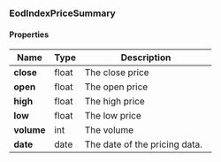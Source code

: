 

[//]: # (CLASS:EodIndexPriceSummary)

[//]: # (KIND:object)

### EodIndexPriceSummary

#### Properties

[//]: # (START_DEFINITION)

Name | Type | Description
------------ | ------------- | -------------
**close** | float | The close price &nbsp;
**open** | float | The open price &nbsp;
**high** | float | The high price &nbsp;
**low** | float | The low price &nbsp;
**volume** | int | The volume &nbsp;
**date** | date | The date of the pricing data. &nbsp;

[//]: # (END_DEFINITION)



